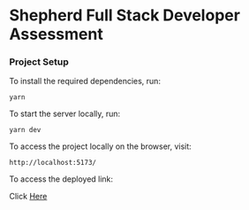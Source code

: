 # Shepherd Full Stack Developer Assessment

### Project Setup

To install the required dependencies, run:

`yarn`

To start the server locally, run:

`yarn dev`

To access the project locally on the browser, visit:

`http://localhost:5173/`

To access the deployed link:

Click [Here](https://hardey-shepherd.netlify.app/)
